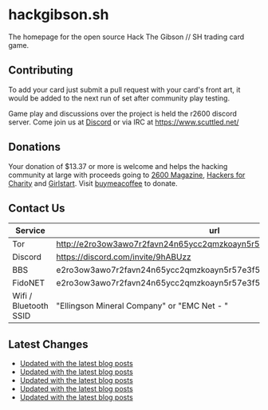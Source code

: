 # hackgibson.sh
The homepage for the open source Hack The Gibson // SH trading card game.


## Contributing

To add your card just submit a pull request with your card's front art, it would be added to the next run of set after community play testing.

Game play and discussions over the project is held the r2600 discord server. Come join us at [Discord](https://discord.com/invite/9hABUzz) or via IRC at https://www.scuttled.net/


## Donations

Your donation of $13.37 or more is welcome and helps the hacking community at large with proceeds going to [2600 Magazine](https://2600.com/), [Hackers for Charity](https://hackersforcharity.org) and [Girlstart](https://girlstart.org).  Visit [buymeacoffee](https://www.buymeacoffee.com/hackgibson.sh) to donate.


## Contact Us

Service | url
-|-
Tor | http://e2ro3ow3awo7r2favn24n65ycc2qmzkoayn5r57e3f56nvjwdcgg32ad.onion
Discord | https://discord.com/invite/9hABUzz
BBS | e2ro3ow3awo7r2favn24n65ycc2qmzkoayn5r57e3f56nvjwdcgg32ad.onion:23
FidoNET | e2ro3ow3awo7r2favn24n65ycc2qmzkoayn5r57e3f56nvjwdcgg32ad.onion:24554
Wifi / Bluetooth SSID | "Ellingson Mineral Company" or "EMC Net - <fidonet address>"

## Latest Changes
<!-- BLOG-POST-LIST:START -->
- [Updated with the latest blog posts](https://github.com/DFW2600/hackgibson.sh/commit/29ad2697cf90f843f60b83d03c7f38b3bdc12dbc)
- [Updated with the latest blog posts](https://github.com/DFW2600/hackgibson.sh/commit/c796ce12f2add496560510fa2cbbe6affd27cde4)
- [Updated with the latest blog posts](https://github.com/DFW2600/hackgibson.sh/commit/a786b9a4ad7c67ce87f9a5250dfba755d0b98d24)
- [Updated with the latest blog posts](https://github.com/DFW2600/hackgibson.sh/commit/db7d620c908a10bfd0246cf5a7d66986df045241)
- [Updated with the latest blog posts](https://github.com/DFW2600/hackgibson.sh/commit/8dbeb42dd7cb2b4139c32ec1043131c19b956fb9)
<!-- BLOG-POST-LIST:END -->
